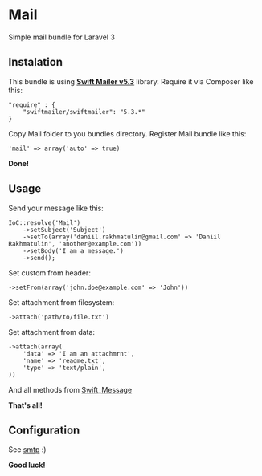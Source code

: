 # Mail
Simple mail bundle for Laravel 3

Instalation
-----------
This bundle is using [**Swift Mailer v5.3**](http://swiftmailer.org/) library.
Require it via Composer like this:

	"require" : {
		"swiftmailer/swiftmailer": "5.3.*"
	}

Copy Mail folder to you bundles directory.
Register Mail bundle like this:

	'mail' => array('auto' => true)

**Done!**

Usage
-----
Send your message like this:

	IoC::resolve('Mail')
		->setSubject('Subject')
		->setTo(array('daniil.rakhmatulin@gmail.com' => 'Daniil Rakhmatulin', 'another@example.com'))
		->setBody('I am a message.')
		->send();

Set custom from header:

	->setFrom(array('john.doe@example.com' => 'John'))

Set attachment from filesystem:

	->attach('path/to/file.txt')

Set attachment from data:

	->attach(array(
		'data' => 'I am an attachmrnt',
		'name' => 'readme.txt',
		'type' => 'text/plain',
	))

And all methods from [Swift_Message](http://swiftmailer.org/docs/messages.html)

**That's all!**

Configuration
-------------

See [smtp](https://github.com/qwertukg/Mail/blob/master/mail/config/smtp.php) :)

**Good luck!**

